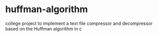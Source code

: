# huffman-algorithm
college project to implement a text file compressor and decompressor based on the Huffman algorithm in c
